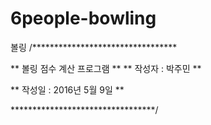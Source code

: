 # 6people-bowling
볼링
/*********************************

**    볼링 점수 계산 프로그램   **
**    작성자 : 박주민           **

**    작성일 : 2016년 5월 9일   **

*********************************/

